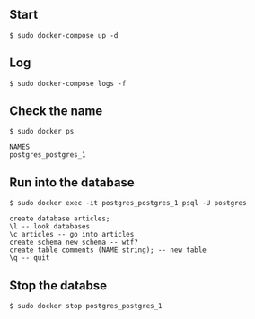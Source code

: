 ## Start

    $ sudo docker-compose up -d

## Log

    $ sudo docker-compose logs -f
    
## Check the name

    $ sudo docker ps

```
NAMES
postgres_postgres_1
```

## Run into the database

    $ sudo docker exec -it postgres_postgres_1 psql -U postgres
```
create database articles;
\l -- look databases
\c articles -- go into articles
create schema new_schema -- wtf?
create table comments (NAME string); -- new table
\q -- quit
```

## Stop the databse

    $ sudo docker stop postgres_postgres_1
